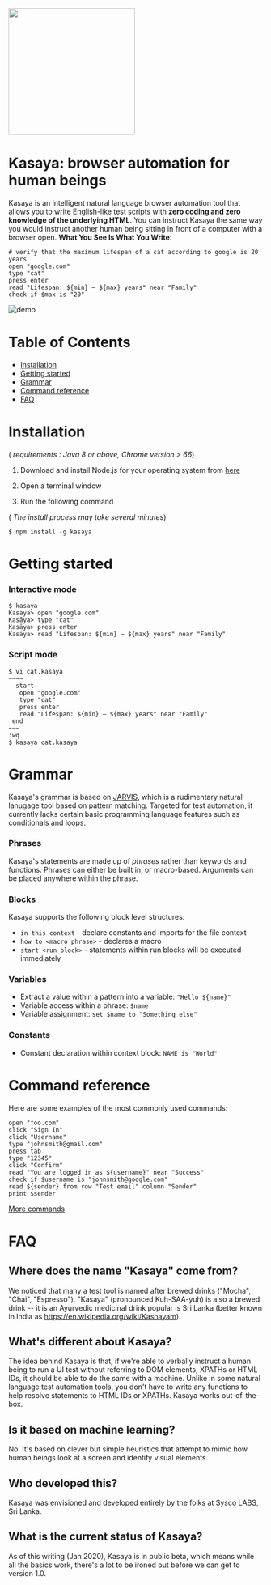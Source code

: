 <img src="https://raw.githubusercontent.com/syscolabs/kasaya/master/docs/images/Logo-Kasaya-v5-with-text.png" width="250px" />

# Kasaya: browser automation for human beings

Kasaya is an intelligent natural language browser automation tool that allows you to write English-like test scripts with **zero coding and zero knowledge of the underlying HTML**. You can instruct Kasaya the same way you would instruct another human being sitting in front of a computer with a browser open. **What You See Is What You Write**:

```
# verify that the maximum lifespan of a cat according to google is 20 years
open "google.com"
type "cat"
press enter
read "Lifespan: ${min} – ${max} years" near "Family"
check if $max is "20"
```

![demo](https://raw.githubusercontent.com/syscolabs/kasaya/master/docs/images/new-demo-01.gif)

# Table of Contents

- [Installation](#installation)
- [Getting started](#getting-started)
- [Grammar](#grammar)
- [Command reference](#command-reference)
- [FAQ](#faq)

# Installation

( *requirements : Java 8 or above, Chrome version > 66*)

1. Download and install Node.js for your operating system from [here](https://nodejs.org/en/download/)

2. Open a terminal window

3. Run the following command

( *The install process may take several minutes*)

```
$ npm install -g kasaya
```

# Getting started

### Interactive mode

```
$ kasaya
Kasāya> open "google.com"
Kasāya> type "cat"
Kasāya> press enter
Kasāya> read "Lifespan: ${min} – ${max} years" near "Family"
```

### Script mode

```
$ vi cat.kasaya
~~~~
  start
   open "google.com"
   type "cat"
   press enter
   read "Lifespan: ${min} – ${max} years" near "Family"
 end
~~~
:wq
$ kasaya cat.kasaya
```

# Grammar

Kasaya's grammar is based on [JARVIS](https://github.com/hliyan/jarvis), which is a rudimentary natural lanugage tool based on pattern matching. Targeted for test automation, it currently lacks certain basic programming language features such as conditionals and loops.

### Phrases

Kasaya's statements are made up of _phrases_ rather than keywords and functions. Phrases can either be built in, or macro-based. Arguments can be placed anywhere within the phrase. 

### Blocks

Kasaya supports the following block level structures:

* `in this context` - declare constants and imports for the file context
* `how to <macro phrase>` - declares a macro
* `start <run block>` - statements within run blocks will be executed immediately

### Variables

* Extract a value within a pattern into a variable: `"Hello ${name}"`
* Variable access within a phrase: `$name`
* Variable assignment: `set $name to "Something else"`

### Constants

* Constant declaration within context block: `NAME is "World"`

# Command reference

Here are some examples of the most commonly used commands:

```
open "foo.com"
click "Sign In"
click "Username"
type "johnsmith@gmail.com"
press tab
type "12345"
click "Confirm"
read "You are logged in as ${username}" near "Success"
check if $username is "johnsmith@google.com"
read ${sender} from row "Test email" column "Sender"
print $sender
```

[More commands](https://github.com/syscolabs/kasaya/blob/master/docs/command-summary.md)
  
# FAQ

## Where does the name "Kasaya" come from?

We noticed that many a test tool is named after brewed drinks ("Mocha", "Chai", "Espresso"). "Kasaya" (pronounced Kuh-SAA-yuh) is also a brewed drink -- it is an Ayurvedic medicinal drink popular is Sri Lanka (better known in India as https://en.wikipedia.org/wiki/Kashayam).

## What's different about Kasaya?

The idea behind Kasaya is that, if we're able to verbally instruct a human being to run a UI test without referring to DOM elements, XPATHs or HTML IDs, it should be able to do the same with a machine. Unlike in some natural language test automation tools, you don't have to write any functions to help resolve statements to HTML IDs or XPATHs. Kasaya works out-of-the-box.

## Is it based on machine learning?

No. It's based on clever but simple heuristics that attempt to mimic how human beings look at a screen and identify visual elements.

## Who developed this?

Kasaya was envisioned and developed entirely by the folks at Sysco LABS, Sri Lanka.

## What is the current status of Kasaya?

As of this writing (Jan 2020), Kasaya is in public beta, which means while all the basics work, there's a lot to be ironed out before we can get to version 1.0. 
